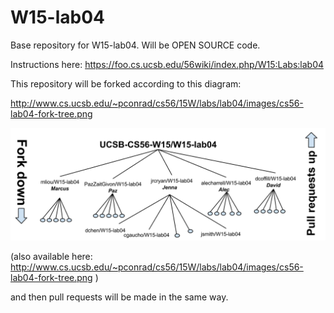 # W15-lab04
Base repository for W15-lab04.  Will be OPEN SOURCE code.

Instructions here: https://foo.cs.ucsb.edu/56wiki/index.php/W15:Labs:lab04

This repository will be forked according to this diagram:

http://www.cs.ucsb.edu/~pconrad/cs56/15W/labs/lab04/images/cs56-lab04-fork-tree.png

![Fork tree for W15-lab04](https://raw.githubusercontent.com/UCSB-CS56-W15/W15-lab04/master/images/cs56-lab04-fork-tree.png)  

(also available here: http://www.cs.ucsb.edu/~pconrad/cs56/15W/labs/lab04/images/cs56-lab04-fork-tree.png )
  
  
and then pull requests will be made in the same way.

